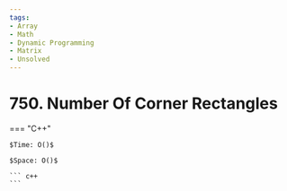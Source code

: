 ```yaml
---
tags:
- Array
- Math
- Dynamic Programming
- Matrix
- Unsolved
---
```



# 750. Number Of Corner Rectangles

=== "C++"

    $Time: O()$

    $Space: O()$

    ``` c++
    ```